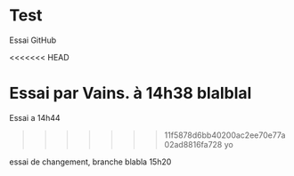 # Test
Essai GitHub

<<<<<<< HEAD

Essai par Vains. à 14h38
blalblal
=======
Essai a 14h44
>>>>>>> 11f5878d6bb40200ac2ee70e77a02ad8816fa728
yo


essai de changement, branche blabla 15h20
